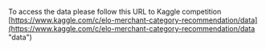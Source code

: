 To access the data please follow this URL to Kaggle competition 
[https://www.kaggle.com/c/elo-merchant-category-recommendation/data](https://www.kaggle.com/c/elo-merchant-category-recommendation/data "data")